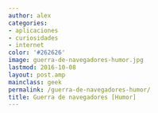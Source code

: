 ```yaml
---
author: alex
categories:
- aplicaciones
- curiosidades
- internet
color: '#262626'
image: guerra-de-navegadores-humor.jpg
lastmod: 2016-10-08
layout: post.amp
mainclass: geek
permalink: /guerra-de-navegadores-humor/
title: Guerra de navegadores [Humor]
---
```


<figure>
    <amp-img on="tap:lightbox1" role="button" tabindex="0" layout="responsive" src="/img/guerra-de-navegadores-humor.jpg" alt="{{ title }}" title="{{ title }}" width="674" height="521"></amp-img>
</figure>

<!--more-->